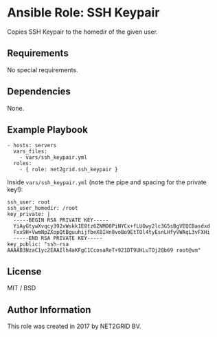 # Ansible Role: SSH Keypair

Copies SSH Keypair to the homedir of the given user.

## Requirements

No special requirements.

## Dependencies

None.

## Example Playbook

    - hosts: servers
      vars_files:
        - vars/ssh_keypair.yml
      roles:
        - { role: net2grid.ssh_keypair }

Inside `vars/ssh_keypair.yml` (note the pipe and spacing for the private key!):

    ssh_user: root
    ssh_user_homedir: /root
    key_private: |
      -----BEGIN RSA PRIVATE KEY-----
      YiAyGtywXvqcy392xWskk1E8tz6ZNMO0PiNYCx+fLUOwy2lc3G5sBgVEQCBasdxd
      Fxx9H+VwmNpZXopQtBguuhijfbeX8IHn8voBo9EtTOl4tyEsnLHfyVWAqL3vFXHi
      -----END RSA PRIVATE KEY-----
    key_public: "ssh-rsa AAAAB3NzaC1yc2EAAIlh4aKFgC1CcosaReT+921DT9UHLuTOj2Qb69 root@vm"

## License

MIT / BSD

## Author Information

This role was created in 2017 by NET2GRID BV.
